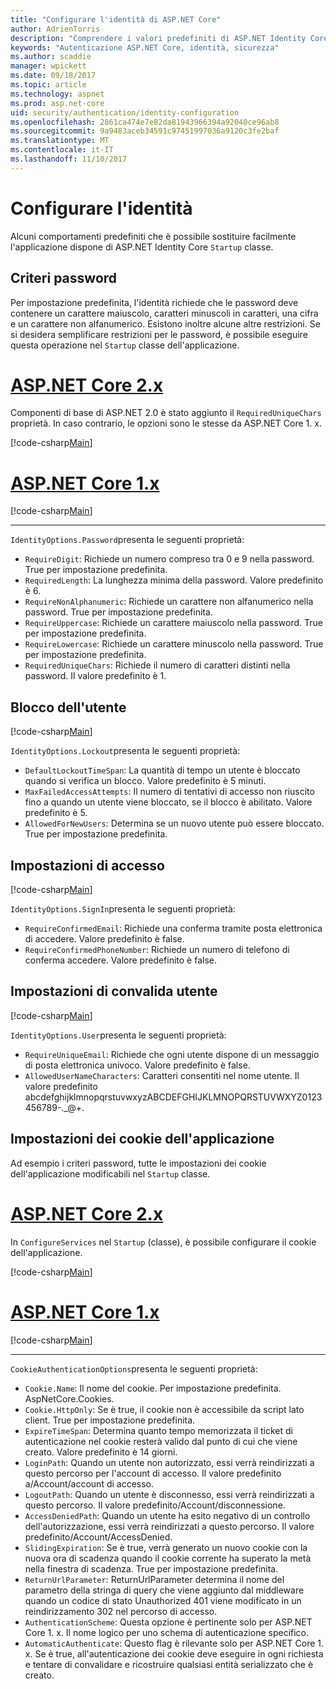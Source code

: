 ```yaml
---
title: "Configurare l'identità di ASP.NET Core"
author: AdrienTorris
description: "Comprendere i valori predefiniti di ASP.NET Identity Core e configurare le varie proprietà di identità per l'utilizzo di valori personalizzati."
keywords: "Autenticazione ASP.NET Core, identità, sicurezza"
ms.author: scaddie
manager: wpickett
ms.date: 09/18/2017
ms.topic: article
ms.technology: aspnet
ms.prod: asp.net-core
uid: security/authentication/identity-configuration
ms.openlocfilehash: 2861ca474e7e82da81943966394a92040ce96ab8
ms.sourcegitcommit: 9a9483aceb34591c97451997036a9120c3fe2baf
ms.translationtype: MT
ms.contentlocale: it-IT
ms.lasthandoff: 11/10/2017
---
```

# <a name="configure-identity"></a>Configurare l'identità

Alcuni comportamenti predefiniti che è possibile sostituire facilmente l'applicazione dispone di ASP.NET Identity Core `Startup` classe.

## <a name="passwords-policy"></a>Criteri password

Per impostazione predefinita, l'identità richiede che le password deve contenere un carattere maiuscolo, caratteri minuscoli in caratteri, una cifra e un carattere non alfanumerico. Esistono inoltre alcune altre restrizioni. Se si desidera semplificare restrizioni per le password, è possibile eseguire questa operazione nel `Startup` classe dell'applicazione.

# <a name="aspnet-core-2xtabaspnetcore2x"></a>[ASP.NET Core 2.x](#tab/aspnetcore2x)

Componenti di base di ASP.NET 2.0 è stato aggiunto il `RequiredUniqueChars` proprietà. In caso contrario, le opzioni sono le stesse da ASP.NET Core 1. x.

[!code-csharp[Main](identity/sample/src/ASPNETv2-IdentityDemo-Configuration/Startup.cs?range=29-37,50-52)]

# <a name="aspnet-core-1xtabaspnetcore1x"></a>[ASP.NET Core 1.x](#tab/aspnetcore1x)

[!code-csharp[Main](identity/sample/src/ASPNET-IdentityDemo-PrimaryKeysConfig/Startup.cs?range=58-65,84)]

---

`IdentityOptions.Password`presenta le seguenti proprietà:
* `RequireDigit`: Richiede un numero compreso tra 0 e 9 nella password. True per impostazione predefinita.
* `RequiredLength`: La lunghezza minima della password. Valore predefinito è 6.
* `RequireNonAlphanumeric`: Richiede un carattere non alfanumerico nella password. True per impostazione predefinita.
* `RequireUppercase`: Richiede un carattere maiuscolo nella password. True per impostazione predefinita.
* `RequireLowercase`: Richiede un carattere minuscolo nella password. True per impostazione predefinita.
* `RequiredUniqueChars`: Richiede il numero di caratteri distinti nella password. Il valore predefinito è 1.


## <a name="users-lockout"></a>Blocco dell'utente

[!code-csharp[Main](identity/sample/src/ASPNETv2-IdentityDemo-Configuration/Startup.cs?range=29-30,39-42,50-52)]

`IdentityOptions.Lockout`presenta le seguenti proprietà:
* `DefaultLockoutTimeSpan`: La quantità di tempo un utente è bloccato quando si verifica un blocco. Valore predefinito è 5 minuti.
* `MaxFailedAccessAttempts`: Il numero di tentativi di accesso non riuscito fino a quando un utente viene bloccato, se il blocco è abilitato. Valore predefinito è 5.
* `AllowedForNewUsers`: Determina se un nuovo utente può essere bloccato. True per impostazione predefinita.


## <a name="sign-in-settings"></a>Impostazioni di accesso

[!code-csharp[Main](identity/sample/src/ASPNETv2-IdentityDemo-Configuration/Startup.cs?range=29-30,44-46,50-52)]

`IdentityOptions.SignIn`presenta le seguenti proprietà:
* `RequireConfirmedEmail`: Richiede una conferma tramite posta elettronica di accedere. Valore predefinito è false.
* `RequireConfirmedPhoneNumber`: Richiede un numero di telefono di conferma accedere. Valore predefinito è false.


## <a name="user-validation-settings"></a>Impostazioni di convalida utente

[!code-csharp[Main](identity/sample/src/ASPNETv2-IdentityDemo-Configuration/Startup.cs?range=29-30,48-52)]

`IdentityOptions.User`presenta le seguenti proprietà:
* `RequireUniqueEmail`: Richiede che ogni utente dispone di un messaggio di posta elettronica univoco. Valore predefinito è false.
* `AllowedUserNameCharacters`: Caratteri consentiti nel nome utente. Il valore predefinito abcdefghijklmnopqrstuvwxyzABCDEFGHIJKLMNOPQRSTUVWXYZ0123456789-._@+.

## <a name="applications-cookie-settings"></a>Impostazioni dei cookie dell'applicazione

Ad esempio i criteri password, tutte le impostazioni dei cookie dell'applicazione modificabili nel `Startup` classe.

# <a name="aspnet-core-2xtabaspnetcore2x"></a>[ASP.NET Core 2.x](#tab/aspnetcore2x)

In `ConfigureServices` nel `Startup` (classe), è possibile configurare il cookie dell'applicazione.

[!code-csharp[Main](identity/sample/src/ASPNETv2-IdentityDemo-Configuration/Startup.cs?name=snippet_configurecookie)]

# <a name="aspnet-core-1xtabaspnetcore1x"></a>[ASP.NET Core 1.x](#tab/aspnetcore1x)

[!code-csharp[Main](identity/sample/src/ASPNET-IdentityDemo-PrimaryKeysConfig/Startup.cs?range=58-59,72-80,84)]

--- 

`CookieAuthenticationOptions`presenta le seguenti proprietà:
* `Cookie.Name`: Il nome del cookie. Per impostazione predefinita. AspNetCore.Cookies.
* `Cookie.HttpOnly`: Se è true, il cookie non è accessibile da script lato client. True per impostazione predefinita.
* `ExpireTimeSpan`: Determina quanto tempo memorizzata il ticket di autenticazione nel cookie resterà valido dal punto di cui che viene creato. Valore predefinito è 14 giorni.
* `LoginPath`: Quando un utente non autorizzato, essi verrà reindirizzati a questo percorso per l'account di accesso. Il valore predefinito a/Account/account di accesso.
* `LogoutPath`: Quando un utente è disconnesso, essi verrà reindirizzati a questo percorso. Il valore predefinito/Account/disconnessione.
* `AccessDeniedPath`: Quando un utente ha esito negativo di un controllo dell'autorizzazione, essi verrà reindirizzati a questo percorso. Il valore predefinito/Account/AccessDenied.
* `SlidingExpiration`: Se è true, verrà generato un nuovo cookie con la nuova ora di scadenza quando il cookie corrente ha superato la metà nella finestra di scadenza. True per impostazione predefinita.
* `ReturnUrlParameter`: ReturnUrlParameter determina il nome del parametro della stringa di query che viene aggiunto dal middleware quando un codice di stato Unauthorized 401 viene modificato in un reindirizzamento 302 nel percorso di accesso.
* `AuthenticationScheme`: Questa opzione è pertinente solo per ASP.NET Core 1. x. Il nome logico per uno schema di autenticazione specifico.
* `AutomaticAuthenticate`: Questo flag è rilevante solo per ASP.NET Core 1. x. Se è true, all'autenticazione dei cookie deve eseguire in ogni richiesta e tentare di convalidare e ricostruire qualsiasi entità serializzato che è creato.

